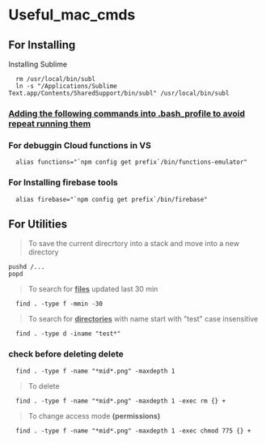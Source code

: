 # Useful_mac_cmds


## For Installing 

Installing Sublime

      rm /usr/local/bin/subl
      ln -s "/Applications/Sublime Text.app/Contents/SharedSupport/bin/subl" /usr/local/bin/subl

### <ins> Adding the following commands into .bash_profile to avoid repeat running them</ins>

### For debuggin Cloud functions in VS

      alias functions="`npm config get prefix`/bin/functions-emulator"

### For Installing firebase tools

      alias firebase="`npm config get prefix`/bin/firebase"
      
## For Utilities

>To save the current direcrtory into a stack and move into a new directory

    pushd /...
    popd

>To search for <ins> **files**</ins> updated last 30 min

      find . -type f -mmin -30 
      
>To search for <ins> **directories**</ins>   with name start with "test"  case insensitive

      find . -type d -iname "test*" 
      

### check before deleting delete
      find . -type f -name "*mid*.png" -maxdepth 1
      
>To delete

      find . -type f -name "*mid*.png" -maxdepth 1 -exec rm {} +
      
>To change access mode **(permissions)**

      find . -type f -name "*mid*.png" -maxdepth 1 -exec chmod 775 {} +
